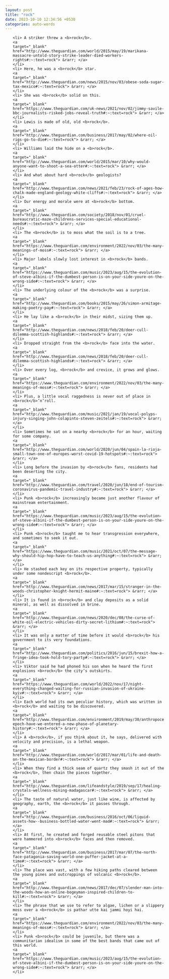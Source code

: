 ```yaml
---
layout: post
title: "rock"
date: 2023-10-10 12:34:56 +0530
categories: auto-words
---
```

<ol>

    <li> A striker threw a <b>rock</b>.
    <a 
    target="_blank" 
    href="http://www.theguardian.com/world/2015/may/19/marikana-massacre-untold-story-strike-leader-died-workers-rights#:~:text=rock"> &rarr; </a>
    </li>
    <li> Here, he was a <b>rock</b> star.
    <a 
    target="_blank" 
    href="http://www.theguardian.com/news/2015/nov/03/obese-soda-sugar-tax-mexico#:~:text=rock"> &rarr; </a>
    </li>
    <li> She was <b>rock</b> solid on this.
    <a 
    target="_blank" 
    href="https://www.theguardian.com/uk-news/2021/nov/02/jimmy-savile-bbc-journalists-risked-jobs-reveal-truth#:~:text=rock"> &rarr; </a>
    </li>
    <li> Lewis is made of old, old <b>rock</b>.
    <a 
    target="_blank" 
    href="http://www.theguardian.com/business/2017/may/02/where-oil-rigs-go-to-die#:~:text=rock"> &rarr; </a>
    </li>
    <li> Williams laid the hide on a <b>rock</b>.
    <a 
    target="_blank" 
    href="http://www.theguardian.com/world/2015/mar/10/why-would-anyone-want-to-shoot-a-sea-otter#:~:text=rock"> &rarr; </a>
    </li>
    <li> And what about hard <b>rock</b> geologists?
    <a 
    target="_blank" 
    href="http://www.theguardian.com/news/2021/feb/23/rock-of-ages-how-chalk-made-england-geology-white-cliffs#:~:text=rock"> &rarr; </a>
    </li>
    <li> Our energy and morale were at <b>rock</b> bottom.
    <a 
    target="_blank" 
    href="http://www.theguardian.com/society/2018/nov/01/cruel-bureaucratic-maze-childrens-services-special-educational-needs#:~:text=rock"> &rarr; </a>
    </li>
    <li> The <b>rock</b> is to moss what the soil is to a tree.
    <a 
    target="_blank" 
    href="https://www.theguardian.com/environment/2022/nov/03/the-many-meanings-of-moss#:~:text=rock"> &rarr; </a>
    </li>
    <li> Major labels slowly lost interest in <b>rock</b> bands.
    <a 
    target="_blank" 
    href="https://www.theguardian.com/music/2023/aug/15/the-evolution-of-steve-albini-if-the-dumbest-person-is-on-your-side-youre-on-the-wrong-side#:~:text=rock"> &rarr; </a>
    </li>
    <li> The underlying colour of the <b>rock</b> was a surprise.
    <a 
    target="_blank" 
    href="http://www.theguardian.com/books/2015/may/26/simon-armitage-making-poetry-pay#:~:text=rock"> &rarr; </a>
    </li>
    <li> He lay like a <b>rock</b> in their midst, sizing them up.
    <a 
    target="_blank" 
    href="http://www.theguardian.com/news/2018/feb/20/deer-cull-dilemma-scottish-highlands#:~:text=rock"> &rarr; </a>
    </li>
    <li> Dropped straight from the <b>rock</b> face into the water.
    <a 
    target="_blank" 
    href="http://www.theguardian.com/news/2018/feb/20/deer-cull-dilemma-scottish-highlands#:~:text=rock"> &rarr; </a>
    </li>
    <li> Over every log, <b>rock</b> and crevice, it grows and glows.
    <a 
    target="_blank" 
    href="https://www.theguardian.com/environment/2022/nov/03/the-many-meanings-of-moss#:~:text=rock"> &rarr; </a>
    </li>
    <li> Plus, a little vocal raggedness is never out of place in <b>rock</b>’n’roll.
    <a 
    target="_blank" 
    href="http://www.theguardian.com/music/2021/jan/19/vocal-polyps-injury-singing-john-colapinto-steven-zeitels#:~:text=rock"> &rarr; </a>
    </li>
    <li> Sometimes he sat on a nearby <b>rock</b> for an hour, waiting for some company.
    <a 
    target="_blank" 
    href="http://www.theguardian.com/world/2020/jun/04/spain-la-rioja-small-town-one-of-europes-worst-covid-19-hotspots#:~:text=rock"> &rarr; </a>
    </li>
    <li> Long before the invasion by <b>rock</b> fans, residents had been deserting the city.
    <a 
    target="_blank" 
    href="http://www.theguardian.com/travel/2020/jun/18/end-of-tourism-coronavirus-pandemic-travel-industry#:~:text=rock"> &rarr; </a>
    </li>
    <li> Punk <b>rock</b> increasingly became just another flavour of mainstream entertainment.
    <a 
    target="_blank" 
    href="https://www.theguardian.com/music/2023/aug/15/the-evolution-of-steve-albini-if-the-dumbest-person-is-on-your-side-youre-on-the-wrong-side#:~:text=rock"> &rarr; </a>
    </li>
    <li> Punk <b>rock</b> taught me to hear transgression everywhere, and sometimes to seek it out.
    <a 
    target="_blank" 
    href="https://www.theguardian.com/music/2021/oct/07/the-message-why-should-hip-hop-have-to-teach-us-anything#:~:text=rock"> &rarr; </a>
    </li>
    <li> He stashed each key on its respective property, typically under some nondescript <b>rock</b>.
    <a 
    target="_blank" 
    href="http://www.theguardian.com/news/2017/mar/15/stranger-in-the-woods-christopher-knight-hermit-maine#:~:text=rock"> &rarr; </a>
    </li>
    <li> It is found in <b>rock</b> and clay deposits as a solid mineral, as well as dissolved in brine.
    <a 
    target="_blank" 
    href="http://www.theguardian.com/news/2020/dec/08/the-curse-of-white-oil-electric-vehicles-dirty-secret-lithium#:~:text=rock"> &rarr; </a>
    </li>
    <li> It was only a matter of time before it would <b>rock</b> his government to its very foundations.
    <a 
    target="_blank" 
    href="http://www.theguardian.com/politics/2016/jun/15/brexit-how-a-fringe-idea-took-hold-tory-party#:~:text=rock"> &rarr; </a>
    </li>
    <li> Viktor said he had phoned his son when he heard the first explosions <b>rock</b> the city’s outskirts.
    <a 
    target="_blank" 
    href="https://www.theguardian.com/world/2022/nov/17/night-everything-changed-waiting-for-russian-invasion-of-ukraine-kyiv#:~:text=rock"> &rarr; </a>
    </li>
    <li> Each world had its own peculiar history, which was written in <b>rock</b> and waiting to be discovered.
    <a 
    target="_blank" 
    href="http://www.theguardian.com/environment/2019/may/30/anthropocene-epoch-have-we-entered-a-new-phase-of-planetary-history#:~:text=rock"> &rarr; </a>
    </li>
    <li> A <b>rock</b>, if you think about it, he says, delivered with velocity and precision, is a lethal weapon.
    <a 
    target="_blank" 
    href="http://www.theguardian.com/world/2017/mar/01/life-and-death-on-the-mexican-border#:~:text=rock"> &rarr; </a>
    </li>
    <li> When they find a thick seam of quartz they smash it out of the <b>rock</b>, then chain the pieces together.
    <a 
    target="_blank" 
    href="http://www.theguardian.com/lifeandstyle/2019/sep/17/healing-crystals-wellness-mining-madagascar#:~:text=rock"> &rarr; </a>
    </li>
    <li> The taste of natural water, just like wine, is affected by geography, earth, the <b>rock</b> it passes through.
    <a 
    target="_blank" 
    href="http://www.theguardian.com/business/2016/oct/06/liquid-assets-how--business-bottled-water-went-mad#:~:text=rock"> &rarr; </a>
    </li>
    <li> At first, he created and forged reusable steel pitons that were hammered into <b>rock</b> faces and then removed.
    <a 
    target="_blank" 
    href="http://www.theguardian.com/business/2017/mar/07/the-north-face-patagonia-saving-world-one-puffer-jacket-at-a-time#:~:text=rock"> &rarr; </a>
    </li>
    <li> The place was vast, with a few hiking paths cleared between the young pines and outcroppings of volcanic <b>rock</b>.
    <a 
    target="_blank" 
    href="http://www.theguardian.com/news/2017/dec/07/slender-man-into-the-woods-how-an-online-bogeyman-inspired-children-to-kill#:~:text=rock"> &rarr; </a>
    </li>
    <li> The phrase that we use to refer to algae, lichen or a slippery moss over a <b>rock</b> is pathar utte kai jammi hoyi hai.
    <a 
    target="_blank" 
    href="https://www.theguardian.com/environment/2022/nov/03/the-many-meanings-of-moss#:~:text=rock"> &rarr; </a>
    </li>
    <li> Punk <b>rock</b> could be juvenile, but there was a communitarian idealism in some of the best bands that came out of this world.
    <a 
    target="_blank" 
    href="https://www.theguardian.com/music/2023/aug/15/the-evolution-of-steve-albini-if-the-dumbest-person-is-on-your-side-youre-on-the-wrong-side#:~:text=rock"> &rarr; </a>
    </li>